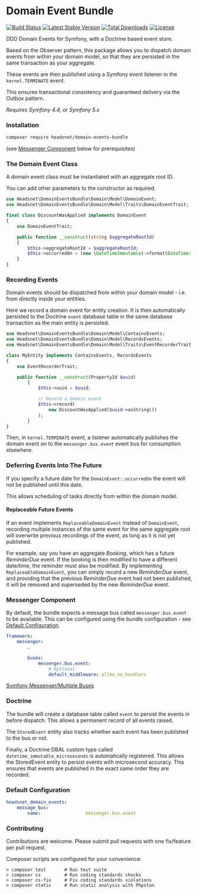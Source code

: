 # Domain Event Bundle

[![Build Status](https://travis-ci.com/headsnet/domain-events-bundle.svg?branch=master)](https://travis-ci.com/headsnet/domain-events-bundle)
[![Latest Stable Version](https://poser.pugx.org/headsnet/domain-events-bundle/v)](//packagist.org/packages/headsnet/domain-events-bundle)
[![Total Downloads](https://poser.pugx.org/headsnet/domain-events-bundle/downloads)](//packagist.org/packages/headsnet/domain-events-bundle)
[![License](https://poser.pugx.org/headsnet/domain-events-bundle/license)](//packagist.org/packages/headsnet/domain-events-bundle)

DDD Domain Events for Symfony, with a Doctrine based event store.

Based on the Observer pattern, this package allows you to dispatch domain events
from within your domain model, so that they are persisted in the same
transaction as your aggregate.

These events are then published using a Symfony event listener in the
`kernel.TERMINATE` event.

This ensures transactional consistency and guaranteed delivery via the Outbox
pattern.

_Requires Symfony 4.4, or Symfony 5.x_

### Installation

```bash
composer require headsnet/domain-events-bundle
```

(see [Messenger Component](#messenger-component) below for prerequisites)

### The Domain Event Class

A domain event class must be instantiated with an aggregate root ID.

You can add other parameters to the constructor as required.

```php
use Headsnet\DomainEventsBundle\Domain\Model\DomainEvent;
use Headsnet\DomainEventsBundle\Domain\Model\Traits\DomainEventTrait;

final class DiscountWasApplied implements DomainEvent
{
    use DomainEventTrait;

    public function __construct(string $aggregateRootId)
    {
        $this->aggregateRootId = $aggregateRootId;
        $this->occurredOn = (new \DateTimeImmutable)->format(DateTime::ATOM);
    }
}
```

### Recording Events

Domain events should be dispatched from within your domain model - i.e. from
directly inside your entities.

Here we record a domain event for entity creation. It is then automatically
persisted to the Doctrine `event`
database table in the same database transaction as the main entity is persisted.

```php
use Headsnet\DomainEventsBundle\Domain\Model\ContainsEvents;
use Headsnet\DomainEventsBundle\Domain\Model\RecordsEvents;
use Headsnet\DomainEventsBundle\Domain\Model\Traits\EventRecorderTrait;

class MyEntity implements ContainsEvents, RecordsEvents
{
	use EventRecorderTrait;

	public function __construct(PropertyId $uuid)
    	{
    	    $this->uuid = $uuid;

    	    // Record a domain event
    	    $this->record(
    		    new DiscountWasApplied($uuid->asString())
    	    );
    	}
}
```

Then, in `kernel.TERMINATE` event, a listener automatically publishes the domain
event on to the `messenger.bus.event` event bus for consumption elsewhere.

### Deferring Events Into The Future

If you specify a future date for the `DomainEvent::occurredOn` the event will
not be published until this date.

This allows scheduling of tasks directly from within the domain model.

#### Replaceable Future Events

If an event implements `ReplaceableDomainEvent` instead of `DomainEvent`,
recording multiple instances of the same event for the same aggregate root will
overwrite previous recordings of the event, as long as it is not yet published.

For example, say you have an aggregate _Booking_, which has a future
_ReminderDue_ event. If the booking is then modified to have a different
date/time, the reminder must also be modified. By implementing
`ReplaceableDomainEvent`, you can simply record a new _ReminderDue_ event, and
providing that the previous _ReminderDue_ event had not been published, it will
be removed and superseded by the new _ReminderDue_ event.

### Messenger Component

By default, the bundle expects a message bus called `messenger.bus.event` to be
available.
This can be configured using the bundle configuration - see
[Default Configuration](#default-configuration).

```yaml
framework:
    messenger:
        …

        buses:
            messenger.bus.event:
                # Optional
                default_middleware: allow_no_handlers
```

[Symfony Messenger/Multiple Buses](https://symfony.com/doc/current/messenger/multiple_buses.html)

### Doctrine

The bundle will create a database table called `event` to persist the events in
before dispatch.
This allows a permanent record of all events raised.

The `StoredEvent` entity also tracks whether each event has been published to
the bus or not.

Finally, a Doctrine DBAL custom type called `datetime_immutable_microseconds` is
automatically registered. This allows the StoredEvent entity to persist events
with microsecond accuracy. This ensures that events are published in the exact
same order they are recorded.

### Default Configuration

```yaml
headsnet_domain_events:
    message_bus:
        name:                 messenger.bus.event
```

### Contributing

Contributions are welcome. Please submit pull requests with one fix/feature per
pull request.

Composer scripts are configured for your convenience:

```
> composer test       # Run test suite
> composer cs         # Run coding standards checks
> composer cs-fix     # Fix coding standards violations
> composer static     # Run static analysis with Phpstan
```

